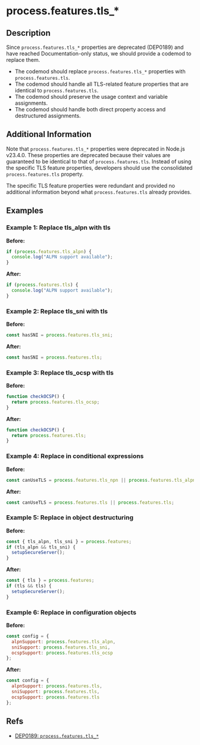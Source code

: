 # process.features.tls_*

## Description

Since `process.features.tls_*` properties are deprecated (DEP0189) and have reached Documentation-only status, we should provide a codemod to replace them.

- The codemod should replace `process.features.tls_*` properties with `process.features.tls`.
- The codemod should handle all TLS-related feature properties that are identical to `process.features.tls`.
- The codemod should preserve the usage context and variable assignments.
- The codemod should handle both direct property access and destructured assignments.

## Additional Information

Note that `process.features.tls_*` properties were deprecated in Node.js v23.4.0. These properties are deprecated because their values are guaranteed to be identical to that of `process.features.tls`. Instead of using the specific TLS feature properties, developers should use the consolidated `process.features.tls` property.

The specific TLS feature properties were redundant and provided no additional information beyond what `process.features.tls` already provides.

## Examples

### Example 1: Replace tls_alpn with tls

**Before:**

```js
if (process.features.tls_alpn) {
  console.log("ALPN support available");
}
```

**After:**

```js
if (process.features.tls) {
  console.log("ALPN support available");
}
```

### Example 2: Replace tls_sni with tls

**Before:**

```js
const hasSNI = process.features.tls_sni;
```

**After:**

```js
const hasSNI = process.features.tls;
```

### Example 3: Replace tls_ocsp with tls

**Before:**

```js
function checkOCSP() {
  return process.features.tls_ocsp;
}
```

**After:**

```js
function checkOCSP() {
  return process.features.tls;
}
```

### Example 4: Replace in conditional expressions

**Before:**

```js
const canUseTLS = process.features.tls_npn || process.features.tls_alpn;
```

**After:**

```js
const canUseTLS = process.features.tls || process.features.tls;
```

### Example 5: Replace in object destructuring

**Before:**

```js
const { tls_alpn, tls_sni } = process.features;
if (tls_alpn && tls_sni) {
  setupSecureServer();
}
```

**After:**

```js
const { tls } = process.features;
if (tls && tls) {
  setupSecureServer();
}
```

### Example 6: Replace in configuration objects

**Before:**

```js
const config = {
  alpnSupport: process.features.tls_alpn,
  sniSupport: process.features.tls_sni,
  ocspSupport: process.features.tls_ocsp
};
```

**After:**

```js
const config = {
  alpnSupport: process.features.tls,
  sniSupport: process.features.tls,
  ocspSupport: process.features.tls
};
```

## Refs

- [DEP0189: `process.features.tls_*`](https://nodejs.org/api/deprecations.html#dep0189)
